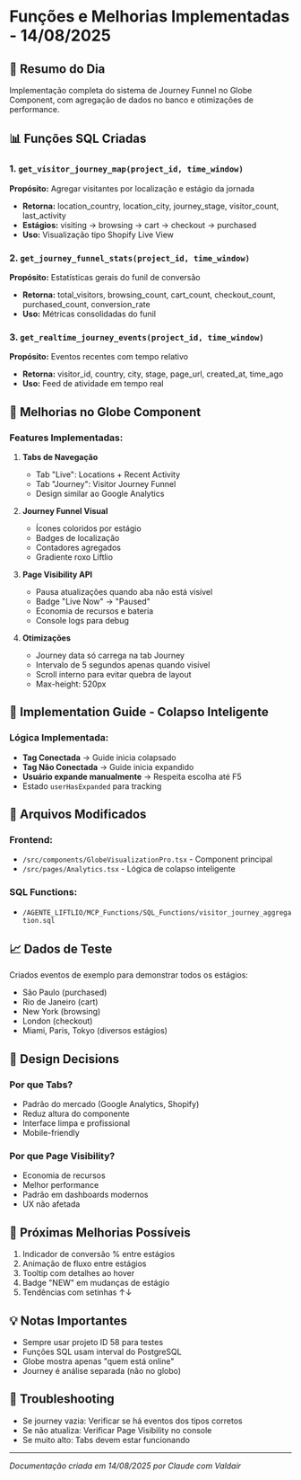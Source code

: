 # Funções e Melhorias Implementadas - 14/08/2025

## 🎯 Resumo do Dia
Implementação completa do sistema de Journey Funnel no Globe Component, com agregação de dados no banco e otimizações de performance.

## 📊 Funções SQL Criadas

### 1. `get_visitor_journey_map(project_id, time_window)`
**Propósito:** Agregar visitantes por localização e estágio da jornada
- **Retorna:** location_country, location_city, journey_stage, visitor_count, last_activity
- **Estágios:** visiting → browsing → cart → checkout → purchased
- **Uso:** Visualização tipo Shopify Live View

### 2. `get_journey_funnel_stats(project_id, time_window)`
**Propósito:** Estatísticas gerais do funil de conversão
- **Retorna:** total_visitors, browsing_count, cart_count, checkout_count, purchased_count, conversion_rate
- **Uso:** Métricas consolidadas do funil

### 3. `get_realtime_journey_events(project_id, time_window)`
**Propósito:** Eventos recentes com tempo relativo
- **Retorna:** visitor_id, country, city, stage, page_url, created_at, time_ago
- **Uso:** Feed de atividade em tempo real

## 🚀 Melhorias no Globe Component

### Features Implementadas:
1. **Tabs de Navegação**
   - Tab "Live": Locations + Recent Activity
   - Tab "Journey": Visitor Journey Funnel
   - Design similar ao Google Analytics

2. **Journey Funnel Visual**
   - Ícones coloridos por estágio
   - Badges de localização
   - Contadores agregados
   - Gradiente roxo Liftlio

3. **Page Visibility API**
   - Pausa atualizações quando aba não está visível
   - Badge "Live Now" → "Paused"
   - Economia de recursos e bateria
   - Console logs para debug

4. **Otimizações**
   - Journey data só carrega na tab Journey
   - Intervalo de 5 segundos apenas quando visível
   - Scroll interno para evitar quebra de layout
   - Max-height: 520px

## 📱 Implementation Guide - Colapso Inteligente

### Lógica Implementada:
- **Tag Conectada** → Guide inicia colapsado
- **Tag Não Conectada** → Guide inicia expandido
- **Usuário expande manualmente** → Respeita escolha até F5
- Estado `userHasExpanded` para tracking

## 🔧 Arquivos Modificados

### Frontend:
- `/src/components/GlobeVisualizationPro.tsx` - Component principal
- `/src/pages/Analytics.tsx` - Lógica de colapso inteligente

### SQL Functions:
- `/AGENTE_LIFTLIO/MCP_Functions/SQL_Functions/visitor_journey_aggregation.sql`

## 📈 Dados de Teste
Criados eventos de exemplo para demonstrar todos os estágios:
- São Paulo (purchased)
- Rio de Janeiro (cart)
- New York (browsing)
- London (checkout)
- Miami, Paris, Tokyo (diversos estágios)

## 🎨 Design Decisions

### Por que Tabs?
- Padrão do mercado (Google Analytics, Shopify)
- Reduz altura do componente
- Interface limpa e profissional
- Mobile-friendly

### Por que Page Visibility?
- Economia de recursos
- Melhor performance
- Padrão em dashboards modernos
- UX não afetada

## 🔮 Próximas Melhorias Possíveis
1. Indicador de conversão % entre estágios
2. Animação de fluxo entre estágios
3. Tooltip com detalhes ao hover
4. Badge "NEW" em mudanças de estágio
5. Tendências com setinhas ↑↓

## 💡 Notas Importantes
- Sempre usar projeto ID 58 para testes
- Funções SQL usam interval do PostgreSQL
- Globe mostra apenas "quem está online"
- Journey é análise separada (não no globo)

## 🚨 Troubleshooting
- Se journey vazia: Verificar se há eventos dos tipos corretos
- Se não atualiza: Verificar Page Visibility no console
- Se muito alto: Tabs devem estar funcionando

---
*Documentação criada em 14/08/2025 por Claude com Valdair*